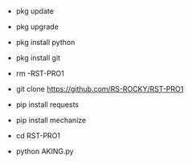##


##
- pkg update

- pkg upgrade

- pkg install python

- pkg install git

- rm -RST-PRO1

- git clone https://github.com/RS-ROCKY/RST-PRO1

- pip install requests

- pip install mechanize 

- cd RST-PRO1

- python AKING.py
